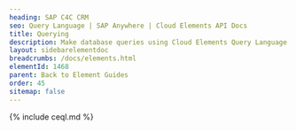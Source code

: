 ```yaml
---
heading: SAP C4C CRM
seo: Query Language | SAP Anywhere | Cloud Elements API Docs
title: Querying
description: Make database queries using Cloud Elements Query Language.
layout: sidebarelementdoc
breadcrumbs: /docs/elements.html
elementId: 1468
parent: Back to Element Guides
order: 45
sitemap: false
---
```


{% include ceql.md %}
